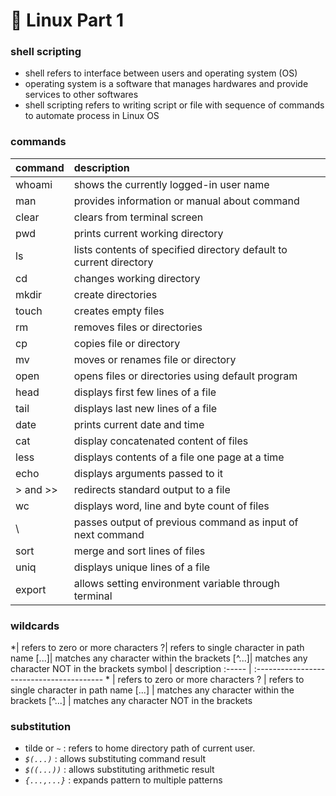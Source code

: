 # 🐥 Linux Part 1

### shell scripting

- shell refers to interface between users and operating system (OS)
- operating system is a software that manages hardwares and provide services to other softwares
- shell scripting refers to writing script or file with sequence of commands to automate process in Linux OS

### commands

command  | description
:------- | :-----------------------------------------------------------------
whoami   | shows the currently logged-in user name
man      | provides information or manual about command
clear    | clears from terminal screen
pwd      | prints current working directory
ls       | lists contents of specified directory default to current directory
cd       | changes working directory
mkdir    | create directories
touch    | creates empty files
rm       | removes files or directories
cp       | copies file or directory
mv       | moves or renames file or directory
open     | opens files or directories using default program
head     | displays first few lines of a file
tail     | displays last new lines of a file
date     | prints current date and time
cat      | display concatenated content of files
less     | displays contents of a file one page at a time
echo     | displays arguments passed to it
\> and \>\> | redirects standard output to a file
wc       | displays word, line and byte count of files
\        | passes output of previous command as input of next command
sort     | merge and sort lines of files
uniq     | displays unique lines of a file
export   | allows setting environment variable through terminal

### wildcards

*| refers to zero or more characters ?| refers to single character in path name [...]| matches any character within the brackets [^...]| matches any character NOT in the brackets
symbol | description
:----- | :----------------------------------------
\*      | refers to zero or more characters
?      | refers to single character in path name
[...]  | matches any character within the brackets
[^...] | matches any character NOT in the brackets

### substitution

- tilde or _`~`_ : refers to home directory path of current user.
- _`$(...)`_ : allows substituting command result
- _`$((...))`_ : allows substituting arithmetic result
- _`{...,...}`_ : expands pattern to multiple patterns
